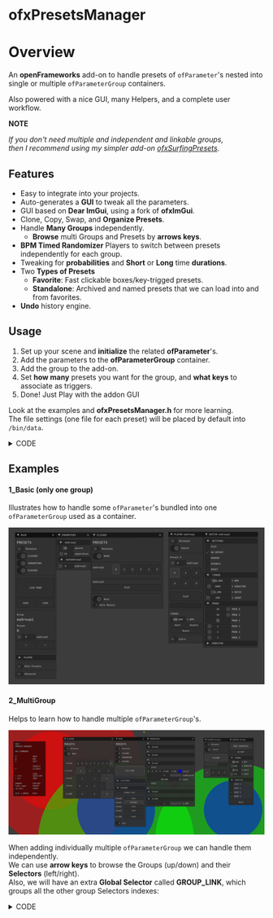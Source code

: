 ofxPresetsManager
=============================

# Overview

An **openFrameworks** add-on to handle presets of `ofParameter`'s nested into single or multiple `ofParameterGroup` containers.  

Also powered with a nice GUI, many Helpers, and a complete user workflow.

**NOTE**  

_If you don't need multiple and independent and linkable groups,_  
_then I recommend using my simpler add-on [ofxSurfingPresets](https://github.com/moebiussurfing/ofxSurfingPresets)._  

## Features

- Easy to integrate into your projects.
- Auto-generates a **GUI** to tweak all the parameters.
- GUI based on **Dear ImGui**, using a fork of **ofxImGui**.
- Clone, Copy, Swap, and **Organize Presets**.
- Handle **Many Groups** independently. 
  - **Browse** multi Groups and Presets by **arrows keys**.
- **BPM Timed Randomizer** Players to switch between presets independently for each group.
- Tweaking for **probabilities** and **Short** or **Long** time **durations**.
- Two **Types of Presets**
  - **Favorite**: Fast clickable boxes/key-trigged presets.  
  - **Standalone**: Archived and named presets that we can load into and from favorites.  
- **Undo** history engine.

</p>
</details>

## Usage

1. Set up your scene and **initialize** the related **ofParameter**'s.
2. Add the parameters to the **ofParameterGroup** container.
3. Add the group to the add-on. 
4. Set **how many** presets you want for the group, and **what keys** to associate as triggers.
5. Done! Just Play with the addon GUI

Look at the examples and **ofxPresetsManager.h** for more learning.  
The file settings (one file for each preset) will be placed by default into ```/bin/data```.  

<details>
  <summary>CODE</summary>
  <p>

**ofApp.h**

```c++
#include "ofxPresetsManager.h"

ofxPresetsManager presetsManager;

ofParameterGroup params; 
ofParameter<int> shapeType;
ofParameter<int> amount;
```

**ofApp.cpp**

```c++
ofApp::setup()
{
    // Set the parameters 
    // and add to the ofParameterGroup container. 
    params.setName("sceneParamsGroup");    
    params.add(shapeType.set("shapeType", 1, 1, 2));
    params.add(amount.set("amount", 10, 1, 24));

    // Add the Group to the Preset Manager
    // Set the amount of Presets and each Key Trigger 
    presetsManager.add(params, { 'a', 'b', '0', '1', '2', '3' });
    presetsManager.setup();
}

ofApp::draw()
{
    // Gui
    presetsManager.draw();
}

// Done!
// Nothing more!
```

</p>
</details>

## Examples

#### 1_Basic (only one group)

Illustrates how to handle some `ofParameter`'s bundled into one `ofParameterGroup` used as a container.  

![](Examples/1_Basic/Capture.PNG)  

#### 2_MultiGroup

Helps to learn how to handle multiple `ofParameterGroup`'s.  

![](Examples/2_MultiGroup/Capture.PNG)

When adding individually multiple `ofParameterGroup` we can handle them independently.  
We can use **arrow keys** to browse the Groups (up/down) and their **Selectors** (left/right).  
Also, we will have an extra **Global Selector** called **GROUP_LINK**, which groups all the other group Selectors indexes:  

<details>
  <summary>CODE</summary>
  <p>

```.cpp
// group 0
presetsManager.add(params0, { 'q', 'w', 'e', 'r', 't' });
// group 1
presetsManager.add(params1, { 'a', 's', 'd', 'f' });
// group 2
presetsManager.add(params2, { 'z', 'x', 'c' });
// group 3
presetsManager.add(params3, { 'b', 'n', 'm', ',', '.' });

presetsManager.setup();
```

<details>
  <summary>ExamplesAdvanced</summary>
  <p>

#### 3A_example-LinkServer and 3B_example-LinkClient:

Both examples run linked together using **ofxRemoteParameters**.  
This allows you to control the presets on the **Client OF_App**.  
The **Server OF_App** draws your scene using the *linked/received* parameters from the **Client OF_App**.  
This is useful because in some scenarios could help to improve the performance or the compiling time reducing dependencies. [OUTDATED VIDEO](http://www.youtube.com/watch?v=kV-t8lIdNRg "VIDEO") 

</p>
</details>

## Dependencies

* [ofxImGui](https://github.com/Daandelange/ofxImGui/tree/jvcleave) / _Fork from  @Daandelange_
* [ofxSurfingHelpers](https://github.com/moebiussurfing/ofxSurfingHelpers)  
* [ofxRemoteParameters](https://github.com/c-mendoza/ofxRemoteParameters) / _Not required. For the examples 3A-3B_  

## Thanks

_Thanks to all the above add-ons coders!_  

_Special Thanks 1 goes to **Nicola Pisanti** for the original https://github.com/npisanti/ofxGuiPresetSelector  
which inspired this add-on a lot. Some of his code is also used here._

_Special Thanks 2 goes to **@Daandelange**_ for his work to the DEFINITIVE **ofxImGui** repository. Thanks, **Daan**!  

## Tested Systems

- **Windows10** / **VS2017** / **OF ~0.11+**
- Should work on **macOS** too.  

<details>
  <summary>IDEAS / TODO</summary>
  <p>

* A Better performant version without using hard disk files.  

* **Memory Mode**, using a vector of XML/JSON instead of files.

* Improve (silent) de-serialization and ofParameter callbacks / triggering to improve speed.

* Add params tweening or filtering to ease transitions between presets when switching.

* Add a minimal/lite class to play compatible preset files but without any GUI or using a tiny **ofxGui**/**ImGui** version.

* More ideas noted into **ofxPresetsManager.h**.   

* **Feedback**, **Issues**, **PR**'s, and any kind of help are very welcome!
  
  </p>
  </details>

## Author

An add-on by **@moebiusSurfing**  
*( ManuMolina ) 2019-2022*

## License

*MIT License*
